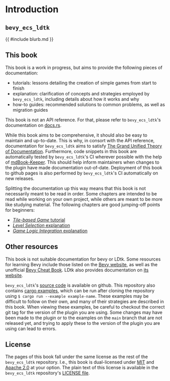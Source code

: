 # Introduction

## `bevy_ecs_ldtk`

{{ #include blurb.md }}

## This book
This book is a work in progress, but aims to provide the following pieces of documentation:
- tutorials: lessons detailing the creation of simple games from start to finish
- explanation: clarification of concepts and strategies employed by `bevy_ecs_ldtk`, including details about how it works and why
- how-to guides: recommended solutions to common problems, as well as migration guides

This book is not an API reference.
For that, please refer to `bevy_ecs_ldtk`'s documentation on [docs.rs](https://docs.rs/bevy_ecs_ldtk/).

While this book aims to be comprehensive, it should also be easy to maintain and up-to-date.
This is why, in consort with the API reference, documentation for `bevy_ecs_ldtk` aims to satisfy [The Grand Unified Theory of Documentation](https://documentation.divio.com/).
Furthermore, code snippets in this book are automatically tested by `bevy_ecs_ldtk`'s CI wherever possible with the help of [mdBook-Keeper](https://github.com/tfpk/mdbook-keeper/).
This should help inform maintainers when changes to the plugin have made documentation out-of-date.
Deployment of this book to github pages is also performed by `bevy_ecs_ldtk`'s CI automatically on new releases.

Splitting the documentation up this way means that this book is not necessarily meant to be read in order.
Some chapters are intended to be read while working on your own project, while others are meant to be more like studying material.
The following chapters are good jumping-off points for beginners:
- [*Tile-based Game* tutorial](tutorials/tile-based-game/index.html)
- [*Level Selection* explanation](explanation/level-selection.md)
- [*Game Logic Integration* explanation](explanation/game-logic-integration.md)

## Other resources
This book is not suitable documentation for bevy or LDtk.
Some resources for learning Bevy include those listed on the [Bevy website](https://bevyengine.org/learn), as well as the unofficial [Bevy Cheat Book](https://bevy-cheatbook.github.io/).
LDtk also provides documentation on [its website](https://ldtk.io/docs/).

`bevy_ecs_ldtk`'s [source code](https://github.com/Trouv/bevy_ecs_ldtk) is available on github.
This repository also contains [cargo examples](https://github.com/Trouv/bevy_ecs_ldtk/tree/v0.8.0/examples), which can be run after cloning the repository using `$ cargo run --example example-name`. <!-- x-release-please-version -->
These examples may be difficult to follow on their own, and many of their strategies are described in this book.
When viewing these examples, be careful to checkout the correct git tag for the version of the plugin you are using.
Some changes may have been made to the plugin or to the examples on the `main` branch that are not released yet, and trying to apply these to the version of the plugin you are using can lead to errors.

## License
The pages of this book fall under the same license as the rest of the `bevy_ecs_ldtk` repository.
I.e., this book is dual-licensed under [MIT](http://opensource.org/licenses/MIT) and [Apache 2.0](http://www.apache.org/licenses/LICENSE-2.0) at your option.
The plain text of this license is available in the `bevy_ecs_ldtk` repository's [LICENSE file](https://github.com/Trouv/bevy_ecs_ldtk/blob/main/LICENSE).
